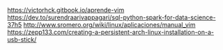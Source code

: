 https://victorhck.gitbook.io/aprende-vim
https://dev.to/surendraarivappagari/sql-python-spark-for-data-science-37h5
http://www.sromero.org/wiki/linux/aplicaciones/manual_vim
https://zepp133.com/creating-a-persistent-arch-linux-installation-on-a-usb-stick/
